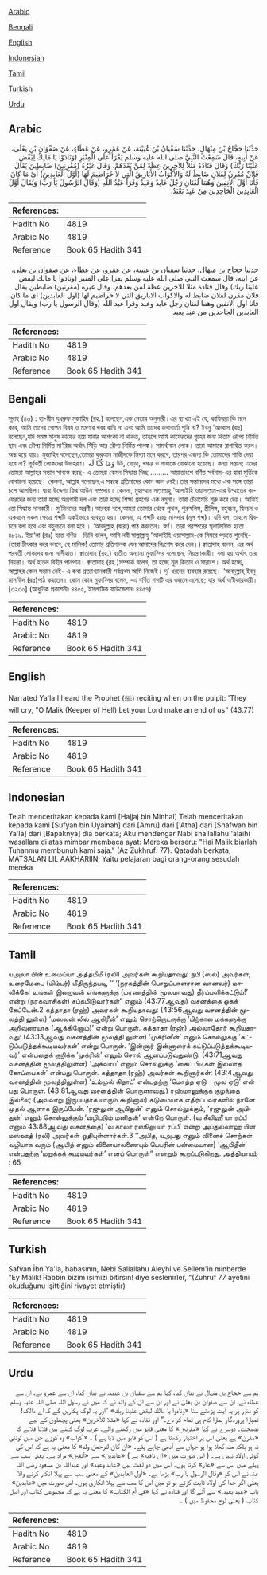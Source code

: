 [Arabic](#arabic)

[Bengali](#bengali)

[English](#english)

[Indonesian](#indonesian)

[Tamil](#tamil)

[Turkish](#turkish)

[Urdu](#urdu)

## Arabic


<div dir="rtl" lang="ar" style={{fontSize:'larger',backgroundColor:'#f8f9fa',padding:20}}>
حَدَّثَنَا حَجَّاجُ بْنُ مِنْهَالٍ، حَدَّثَنَا سُفْيَانُ بْنُ عُيَيْنَةَ، عَنْ عَمْرٍو، عَنْ عَطَاءٍ، عَنْ صَفْوَانَ بْنِ يَعْلَى، عَنْ أَبِيهِ، قَالَ سَمِعْتُ النَّبِيَّ صلى الله عليه وسلم يَقْرَأُ عَلَى الْمِنْبَرِ ‏(‏وَنَادَوْا يَا مَالِكُ لِيَقْضِ عَلَيْنَا رَبُّكَ‏)‏ وَقَالَ قَتَادَةُ مَثَلاً لِلآخِرِينَ عِظَةً ‏لِمَنْ بَعْدَهُمْ.‏ وَقَالَ غَيْرُهُ ‏(‏مُقْرِنِينَ‏)‏ ضَابِطِينَ يُقَالُ فُلاَنٌ مُقْرِنٌ لِفُلاَنٍ ضَابِطٌ لَهُ وَالأَكْوَابُ الأَبَارِيقُ الَّتِي لاَ خَرَاطِيمَ لَهَا ‏(‏أَوَّلُ الْعَابِدِينَ‏)‏ أَىْ مَا كَانَ فَأَنَا أَوَّلُ الأَنِفِينَ وَهُمَا لُغَتَانِ رَجُلٌ عَابِدٌ وَعَبِدٌ وَقَرَأَ عَبْدُ اللَّهِ ‏(‏وَقَالَ الرَّسُولُ يَا رَبِّ‏)‏ وَيُقَالُ أَوَّلُ الْعَابِدِينَ الْجَاحِدِينَ مِنْ عَبِدَ يَعْبَدُ‏.‏
</div>
<div style={{backgroundColor:'#f8f9fa',padding:20, marginBottom: 10}}><table> <thead> <tr> <th>References:</th> <th></th> </tr> </thead> <tbody><tr><td>Hadith No</td><td>4819</td></tr><tr><td>Arabic No</td><td>4819</td></tr><tr><td>Reference</td><td>Book 65 Hadith 341</td></tr></tbody></table></div>


<div dir="rtl" lang="ar" style={{fontSize:'larger',backgroundColor:'#f8f9fa',padding:20}}>
حدثنا حجاج بن منهال، حدثنا سفيان بن عيينة، عن عمرو، عن عطاء، عن صفوان بن يعلى، عن ابيه، قال سمعت النبي صلى الله عليه وسلم يقرا على المنبر (ونادوا يا مالك ليقض علينا ربك) وقال قتادة مثلا للاخرين عظة لمن بعدهم. وقال غيره (مقرنين) ضابطين يقال فلان مقرن لفلان ضابط له والاكواب الاباريق التي لا خراطيم لها (اول العابدين) اى ما كان فانا اول الانفين وهما لغتان رجل عابد وعبد وقرا عبد الله (وقال الرسول يا رب) ويقال اول العابدين الجاحدين من عبد يعبد
</div>
<div style={{backgroundColor:'#f8f9fa',padding:20, marginBottom: 10}}><table> <thead> <tr> <th>References:</th> <th></th> </tr> </thead> <tbody><tr><td>Hadith No</td><td>4819</td></tr><tr><td>Arabic No</td><td>4819</td></tr><tr><td>Reference</td><td>Book 65 Hadith 341</td></tr></tbody></table></div>

## Bengali


<div dir="ltr" lang="bn" style={{fontSize:'larger',backgroundColor:'#f8f9fa',padding:20}}>
সূরাহ (৪৩) : হা-মীম যুখরুফ মুজাহিদ (রহ.) বলেছেন,এক নেতার অনুসারী।এর ব্যাখ্যা এই যে, কাফিররা কি মনে করে, আমি তাদের গোপন বিষয় ও মন্ত্রণার খবর রাখি না এবং আমি তাদের কথাবার্তা শুনি না? ইবনু ‘আব্বাস (রাঃ) বলেছেন,যদি সমস্ত মানুষ কাফের হয়ে যাবার আশংকা না থাকত, তাহলে আমি কাফেরদের গৃহের জন্য দিতাম রৌপ্য নির্মিত ছাদ এবং রৌপ্য নির্মিত মা‘রিজ অর্থাৎ সিঁড়ি আর রৌপ্য নির্মিত পালঙ্ক। সামর্থ্যবান লোক। তারা আমাকে রাগান্বিত করল। অন্ধ হয়ে যায়। মুজাহিদ বলেছেন,তোমরা কুরআন মাজীদকে মিথ্যা মনে করবে, তারপর এজন্য কি তোমাদের শাস্তি দেয়া হবে না? পূর্ববর্তী লোকদের উদাহরণ। وَمَا كُنَّا لَه উট, ঘোড়া, খচ্চর ও গাধাকে বোঝানো হয়েছে। কন্যা সন্তান; এদের তোমরা আল্লাহর সন্তান সাব্যস্ত করছ- এ তোমরা কেমন সিদ্ধান্ত দিচ্ছ ......... আয়াতাংশে বর্ণিত সর্বনাম-এর দ্বারা মূর্তিকে বোঝানো হয়েছে। কেননা, আল্লাহ্ বলেছেন,এ সম্বন্ধে প্রতিমাদের কোন জ্ঞান নেই।তার সন্তানদের মধ্যে এক সঙ্গে তারা চলে আসছিল। দ্বারা উদ্দেশ্য ফির‘আউন সম্প্রদায়। কেননা, মুহাম্মাদ সাল্লাল্লাহু ‘আলাইহি ওয়াসাল্লাম-এর উম্মাতের কাফেরদের জন্য তারা হচ্ছে অগ্রগামী দল এবং তারা হচ্ছে শিক্ষা গ্রহণের এক নমুনা। তারা চেঁচামেচি শুরু করে দেয়। আমিই তো সিদ্ধান্ত দানকারী। মু’মিনদের অগ্রণী।আরবরা বলে,আমরা তোমার থেকে পৃথক, পুরুষলিঙ্গ, স্ত্রীলিঙ্গ, বহুবচন, দ্বিবচন ও একবচন সকল ক্ষেত্রে শব্দটি একইভাবে ব্যবহৃত হয়। কেননা, এ শব্দটি হচ্ছে মাসদার (মূল শব্দ)। যদি বল, তাহলে দ্বিবচনে বলা হবে এবং বহুবচনে বলা হবে । ‘আবদুল্লাহ্ (দ্বারা) পাঠ করতেন। স্বর্ণ। তারা পরস্পরের স্থলাভিষিক্ত হতো। ৪৮১৯. ইয়া‘লা (রাঃ) হতে বর্ণিত। তিনি বলেন, আমি নবী সাল্লাল্লাহু ‘আলাইহি ওয়াসাল্লাম-কে মিম্বরে পড়তে শুনেছি-(তারা চীৎকার করে বলবে, হে মালিক! তোমার প্রতিপালক যেন আমাদের নিঃশেষ করে দেন।) ক্বাতাদাহ বলেন, এর অর্থ পরবর্তী লোকদের জন্য নাসীহাত। ক্বাতাদাহ (রহ.) ব্যতীত অন্যান্য মুফাস্সির বলেছেন, নিয়ন্ত্রণকারী। বলা হয় অর্থাৎ তার নিয়ন্তা। অর্থ হাতল বিহীন পানপাত্র। ক্বাতাদাহ (রহ.)সম্পর্কে বলেন, তা হচ্ছে মূল কিতাব ও সারাংশ। অর্থ হচ্ছে, আল্লাহর কোন সন্তান নেই- এ কথা প্রত্যাখ্যানকারী সর্বপ্রথম আমি নিজেই। দু’ ধরনের ব্যবহার রয়েছে। ‘আবদুল্লাহ্ ইবনু মাস‘উদ (রাঃ)পাঠ করতেন। কোন কোন মুফাস্সির বলেন, -এ বর্ণিত শব্দটি এর ওজনে এসেছে; যার অর্থ অস্বীকারকারী। [৩২৩০] (আধুনিক প্রকাশনীঃ ৪৪৫৫, ইসলামিক ফাউন্ডেশনঃ ৪৪৫৭)
</div>
<div style={{backgroundColor:'#f8f9fa',padding:20, marginBottom: 10}}><table> <thead> <tr> <th>References:</th> <th></th> </tr> </thead> <tbody><tr><td>Hadith No</td><td>4819</td></tr><tr><td>Arabic No</td><td>4819</td></tr><tr><td>Reference</td><td>Book 65 Hadith 341</td></tr></tbody></table></div>

## English


<div dir="ltr" lang="en" style={{fontSize:'larger',backgroundColor:'#f8f9fa',padding:20}}>
Narrated Ya'la:I heard the Prophet (ﷺ) reciting when on the pulpit: 'They will cry, "O Malik (Keeper of Hell) Let your Lord make an end of us.' (43.77)
</div>
<div style={{backgroundColor:'#f8f9fa',padding:20, marginBottom: 10}}><table> <thead> <tr> <th>References:</th> <th></th> </tr> </thead> <tbody><tr><td>Hadith No</td><td>4819</td></tr><tr><td>Arabic No</td><td>4819</td></tr><tr><td>Reference</td><td>Book 65 Hadith 341</td></tr></tbody></table></div>

## Indonesian


<div dir="ltr" lang="id" style={{fontSize:'larger',backgroundColor:'#f8f9fa',padding:20}}>
Telah menceritakan kepada kami [Hajjaj bin Minhal] Telah menceritakan kepada kami [Sufyan bin Uyainah] dari [Amru] dari ['Atha] dari [Shafwan bin Ya'la] dari [Bapaknya] dia berkata; Aku mendengar Nabi shallallahu 'alaihi wasallam di atas mimbar membaca ayat: Mereka berseru: "Hai Malik biarlah Tuhanmu membunuh kami saja." (Az Zukhruf: 77). Qatadah berkata; MATSALAN LIL AAKHARIIN; Yaitu pelajaran bagi orang-orang sesudah mereka
</div>
<div style={{backgroundColor:'#f8f9fa',padding:20, marginBottom: 10}}><table> <thead> <tr> <th>References:</th> <th></th> </tr> </thead> <tbody><tr><td>Hadith No</td><td>4819</td></tr><tr><td>Arabic No</td><td>4819</td></tr><tr><td>Reference</td><td>Book 65 Hadith 341</td></tr></tbody></table></div>

## Tamil


<div dir="ltr" lang="ta" style={{fontSize:'larger',backgroundColor:'#f8f9fa',padding:20}}>
யஅலா பின் உமைய்யா அத்தமீமீ (ரலி) அவர்கள் கூறியதாவது: நபி (ஸல்) அவர்கள், உரைமேடை (மிம்பர்) மீதிருந்தபடி, ‘‘ ‘(நரகத்தின் பொறுப்பாளரான வானவர்) மாலிக்கே! உங்கள் இறைவன் எங்களுக்கு (மரணத்தின் மூலமாவது) தீர்ப்பளிக்கட்டும்!’ என்று (நரகவாசிகள்) சப்தமிடுவார்கள்” எனும் (43:77ஆவது) வசனத்தை ஓதக் கேட்டேன்.2 கத்தாதா (ரஹ்) அவர்கள் கூறியதாவது: (43:56ஆவது வசனத்தின் மூலத்தி லுள்ள) ‘மஸலன் லில் ஆகிரீன்’ எனும் சொற்றொடருக்கு ‘பிற்கால மக்களுக்கு அறிவுரையாக (ஆக்கினோம்)’ என்று பொருள். கத்தாதா (ரஹ்) அல்லாதோர் கூறியதாவது: (43:13ஆவது வசனத்தின் மூலத்தி லுள்ள) ‘முக்ரினீன்’ எனும் சொல்லுக்கு ‘கட்டுப்படுத்தக்கூடியவர்கள்’ என்று பொருள். ‘இன்னார் இன்னாரைக் கட்டுப்படுத்தக்கூடியவர்’ என்பதைக் குறிக்க ‘முக்ரின்’ எனும் சொல் ஆளப்படுவதுண்டு. (43:71ஆவது வசனத்தின் மூலத்திலுள்ள) ‘அக்வாப்’ எனும் சொல்லுக்கு ‘கைப் பிடிகள் இல்லாத கோப்பைகள்’ என்பது பொருள். கத்தாதா (ரஹ்) அவர்கள் கூறினார்கள்: (43:4ஆவது வசனத்தின் மூலத்திலுள்ள) ‘உம்முல் கிதாப்’ என்பதற்கு ‘மொத்த ஏடு - மூல ஏடு’ என்பது பொருள். (43:81ஆவது வசனத்தின் பொருளாவது:) ரஹ்மானுக்குக் குழந்தை இல்லை; (அவ்வாறு இருப்பதாக யாரும் கூறினால்) கடுமையாக எதிர்ப்பவர்களில் நானே முதல் ஆளாக இருப்பேன். ‘ரஜுலுன் ஆபிதுன்’ எனும் சொல்லுக்கும், ‘ரஜுலுன் அபிதுன்’ எனும் சொல்லுக்கும் ‘வழிபடும் மனிதன்’ என்றே பொருள். (வ கீலிஹீ யா ரப்பீ எனும் 43:88ஆவது வசனத்தை) ‘வ காலர் ரஸூலு யா ரப்பீ’ என்று அப்துல்லாஹ் பின் மஸ்ஊத் (ரலி) அவர்கள் ஓதியுள்ளார்கள்.3 ‘‘அபித, யஅபது எனும் வினைச் சொற்கள் வழியாக வரும் (ஆபித் எனும் வினையாலணையும் பெயரின் பன்மையான) ‘ஆபிதீன்’ என்பதற்கு ‘மறுக்கக் கூடியவர்கள்’ எனப் பொருள்” என்றும் கூறப்படுகிறது. அத்தியாயம் : 65
</div>
<div style={{backgroundColor:'#f8f9fa',padding:20, marginBottom: 10}}><table> <thead> <tr> <th>References:</th> <th></th> </tr> </thead> <tbody><tr><td>Hadith No</td><td>4819</td></tr><tr><td>Arabic No</td><td>4819</td></tr><tr><td>Reference</td><td>Book 65 Hadith 341</td></tr></tbody></table></div>

## Turkish


<div dir="ltr" lang="tr" style={{fontSize:'larger',backgroundColor:'#f8f9fa',padding:20}}>
Safvan İbn Ya'la, babasının, Nebi Sallallahu Aleyhi ve Sellem'in minberde "Ey Malik! Rabbin bizim işimizi bitirsin! diye seslenirler, "(Zuhruf 77 ayetini okuduğunu işittiğini rivayet etmiştir)
</div>
<div style={{backgroundColor:'#f8f9fa',padding:20, marginBottom: 10}}><table> <thead> <tr> <th>References:</th> <th></th> </tr> </thead> <tbody><tr><td>Hadith No</td><td>4819</td></tr><tr><td>Arabic No</td><td>4819</td></tr><tr><td>Reference</td><td>Book 65 Hadith 341</td></tr></tbody></table></div>

## Urdu


<div dir="rtl" lang="ur" style={{fontSize:'larger',backgroundColor:'#f8f9fa',padding:20}}>
ہم سے حجاج بن منہال نے بیان کیا، کہا ہم سے سفیان بن عیینہ نے بیان کیا، ان سے عمرو نے، ان سے عطاء نے، ان سے صفوان بن یعلیٰ نے اور ان سے ان کے والد نے کہ میں نے رسول اللہ صلی اللہ علیہ وسلم کو منبر پر یہ آیت پڑھتے سنا «ونادوا يا مالك ليقض علينا ربك‏» ”اور یہ لوگ پکاریں گے کہ اے مالک! تمہارا پروردگار ہمارا کام ہی تمام کر دے۔“ اور قتادہ نے کہا «مثلا للآخرين» یعنی پچھلوں کے لیے نصیحت۔ دوسرے نے کہا «مقرنين‏» کا معنی قابو میں رکھنے والے۔ عرب لوگ کہتے ہیں فلانا فلانے کا «مقرن» ہے یعنی اس پر اختیار رکھتا ہے ( اس کو قابو میں لایا ہے ) ۔ «أكواب» وہ کوزے جن میں ٹونٹی نہ ہو بلکہ منہ کھلا ہوا ہو جہاں سے آدمی چاہے پئے۔ «ان کان للرحمن ولد» کا معنی یہ ہے کہ اس کی کوئی اولاد نہیں ہے۔ ( اس صورت میں «ان نافيه» ہے ) «عابدين» سے «آنفين» مراد ہے۔ یعنی سب سے پہلے میں اس سے «عار» کرتا ہوں۔ اس میں دو لغت ہیں «عابد وعبد» اور عبداللہ بن مسعود رضی اللہ عنہ نے اس کو «وقال الرسول يا رب‏» پڑھا ہے۔ «أول العابدين» کے معنی سب سے پہلا انکار کرنے والا یعنی اگر خدا کی اولاد ثابت کرتے ہو تو میں اس کا سب سے پہلا انکاری ہوں۔ اس صورت میں «عابدين» باب «عبد يعبد‏.‏» سے آئے گا اور قتادہ نے کہا «في أم الكتاب‏» کا معنی یہ ہے کہ مجموعی کتاب اور اصل کتاب ( یعنی لوح محفوظ میں ) ۔
</div>
<div style={{backgroundColor:'#f8f9fa',padding:20, marginBottom: 10}}><table> <thead> <tr> <th>References:</th> <th></th> </tr> </thead> <tbody><tr><td>Hadith No</td><td>4819</td></tr><tr><td>Arabic No</td><td>4819</td></tr><tr><td>Reference</td><td>Book 65 Hadith 341</td></tr></tbody></table></div>